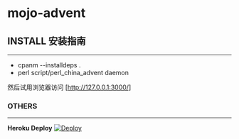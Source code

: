 mojo-advent
===========

## INSTALL 安装指南
-------

 * cpanm --installdeps .
 * perl script/perl_china_advent daemon

然后试用浏览器访问 [http://127.0.0.1:3000/]


### OTHERS
--------

**Heroku Deploy** [![Deploy](https://www.herokucdn.com/deploy/button.png)](https://heroku.com/deploy)